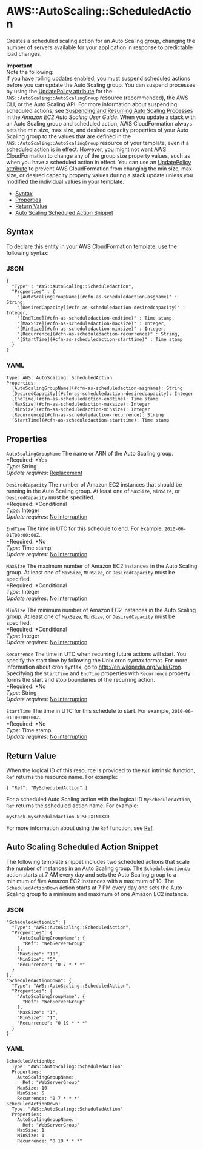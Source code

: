 # AWS::AutoScaling::ScheduledAction<a name="aws-resource-as-scheduledaction"></a>

Creates a scheduled scaling action for an Auto Scaling group, changing the number of servers available for your application in response to predictable load changes\.

**Important**  
Note the following:  
If you have rolling updates enabled, you must suspend scheduled actions before you can update the Auto Scaling group\. You can suspend processes by using the [UpdatePolicy attribute](aws-attribute-updatepolicy.md) for the `AWS::AutoScaling::AutoScalingGroup` resource \(recommended\), the AWS CLI, or the Auto Scaling API\. For more information about suspending scheduled actions, see [Suspending and Resuming Auto Scaling Processes](http://docs.aws.amazon.com/autoscaling/latest/userguide/as-suspend-resume-processes.html) in the *Amazon EC2 Auto Scaling User Guide*\.
When you update a stack with an Auto Scaling group and scheduled action, AWS CloudFormation always sets the min size, max size, and desired capacity properties of your Auto Scaling group to the values that are defined in the `AWS::AutoScaling::AutoScalingGroup` resource of your template, even if a scheduled action is in effect\. However, you might not want AWS CloudFormation to change any of the group size property values, such as when you have a scheduled action in effect\. You can use an [UpdatePolicy attribute](aws-attribute-updatepolicy.md) to prevent AWS CloudFormation from changing the min size, max size, or desired capacity property values during a stack update unless you modified the individual values in your template\.


+ [Syntax](#aws-resource-autoscaling-scheduledaction-syntax)
+ [Properties](#w3ab2c21c10d128c11)
+ [Return Value](#w3ab2c21c10d128c13)
+ [Auto Scaling Scheduled Action Snippet](#w3ab2c21c10d128c15)

## Syntax<a name="aws-resource-autoscaling-scheduledaction-syntax"></a>

To declare this entity in your AWS CloudFormation template, use the following syntax:

### JSON<a name="aws-resource-autoscaling-scheduledaction-syntax.json"></a>

```
{
  "Type" : "AWS::AutoScaling::ScheduledAction",
  "Properties" : {
    "[AutoScalingGroupName](#cfn-as-scheduledaction-asgname)" : String,
    "[DesiredCapacity](#cfn-as-scheduledaction-desiredcapacity)" : Integer,
    "[EndTime](#cfn-as-scheduledaction-endtime)" : Time stamp,
    "[MaxSize](#cfn-as-scheduledaction-maxsize)" : Integer,
    "[MinSize](#cfn-as-scheduledaction-minsize)" : Integer,
    "[Recurrence](#cfn-as-scheduledaction-recurrence)" : String,
    "[StartTime](#cfn-as-scheduledaction-starttime)" : Time stamp
  }
}
```

### YAML<a name="aws-resource-autoscaling-scheduledaction-syntax.yaml"></a>

```
Type: AWS::AutoScaling::ScheduledAction
Properties:
  [AutoScalingGroupName](#cfn-as-scheduledaction-asgname): String
  [DesiredCapacity](#cfn-as-scheduledaction-desiredcapacity): Integer
  [EndTime](#cfn-as-scheduledaction-endtime): Time stamp
  [MaxSize](#cfn-as-scheduledaction-maxsize): Integer
  [MinSize](#cfn-as-scheduledaction-minsize): Integer
  [Recurrence](#cfn-as-scheduledaction-recurrence): String
  [StartTime](#cfn-as-scheduledaction-starttime): Time stamp
```

## Properties<a name="w3ab2c21c10d128c11"></a>

`AutoScalingGroupName`  <a name="cfn-as-scheduledaction-asgname"></a>
The name or ARN of the Auto Scaling group\.  
*Required: *Yes  
*Type*: String  
*Update requires*: [Replacement](using-cfn-updating-stacks-update-behaviors.md#update-replacement)

`DesiredCapacity`  <a name="cfn-as-scheduledaction-desiredcapacity"></a>
The number of Amazon EC2 instances that should be running in the Auto Scaling group\. At least one of `MaxSize`, `MinSize`, or `DesiredCapacity` must be specified\.  
*Required: *Conditional  
*Type*: Integer  
*Update requires*: [No interruption](using-cfn-updating-stacks-update-behaviors.md#update-no-interrupt)

`EndTime`  <a name="cfn-as-scheduledaction-endtime"></a>
The time in UTC for this schedule to end\. For example, `2010-06-01T00:00:00Z`\.  
*Required: *No  
*Type*: Time stamp  
*Update requires*: [No interruption](using-cfn-updating-stacks-update-behaviors.md#update-no-interrupt)

`MaxSize`  <a name="cfn-as-scheduledaction-maxsize"></a>
The maximum number of Amazon EC2 instances in the Auto Scaling group\. At least one of `MaxSize`, `MinSize`, or `DesiredCapacity` must be specified\.  
*Required: *Conditional  
*Type*: Integer  
*Update requires*: [No interruption](using-cfn-updating-stacks-update-behaviors.md#update-no-interrupt)

`MinSize`  <a name="cfn-as-scheduledaction-minsize"></a>
The minimum number of Amazon EC2 instances in the Auto Scaling group\. At least one of `MaxSize`, `MinSize`, or `DesiredCapacity` must be specified\.  
*Required: *Conditional  
*Type*: Integer  
*Update requires*: [No interruption](using-cfn-updating-stacks-update-behaviors.md#update-no-interrupt)

`Recurrence`  <a name="cfn-as-scheduledaction-recurrence"></a>
The time in UTC when recurring future actions will start\. You specify the start time by following the Unix cron syntax format\. For more information about cron syntax, go to [http://en\.wikipedia\.org/wiki/Cron](http://en.wikipedia.org/wiki/Cron)\.  
Specifying the `StartTime` and `EndTime` properties with `Recurrence` property forms the start and stop boundaries of the recurring action\.  
*Required: *No  
*Type*: String  
*Update requires*: [No interruption](using-cfn-updating-stacks-update-behaviors.md#update-no-interrupt)

`StartTime`  <a name="cfn-as-scheduledaction-starttime"></a>
The time in UTC for this schedule to start\. For example, `2010-06-01T00:00:00Z`\.  
*Required: *No  
*Type*: Time stamp  
*Update requires*: [No interruption](using-cfn-updating-stacks-update-behaviors.md#update-no-interrupt)

## Return Value<a name="w3ab2c21c10d128c13"></a>

When the logical ID of this resource is provided to the `Ref` intrinsic function, `Ref` returns the resource name\. For example:

```
{ "Ref": "MyScheduledAction" }
```

For a scheduled Auto Scaling action with the logical ID `MyScheduledAction`, `Ref` returns the scheduled action name\. For example:

`mystack-myscheduledaction-NT5EUXTNTXXD`

For more information about using the `Ref` function, see [Ref](intrinsic-function-reference-ref.md)\.

## Auto Scaling Scheduled Action Snippet<a name="w3ab2c21c10d128c15"></a>

The following template snippet includes two scheduled actions that scale the number of instances in an Auto Scaling group\. The `ScheduledActionUp` action starts at 7 AM every day and sets the Auto Scaling group to a minimum of five Amazon EC2 instances with a maximum of 10\. The `ScheduledActionDown` action starts at 7 PM every day and sets the Auto Scaling group to a minimum and maximum of one Amazon EC2 instance\.

### JSON<a name="aws-resource-autoscaling-scheduledaction-example.json"></a>

```
"ScheduledActionUp": {
  "Type": "AWS::AutoScaling::ScheduledAction",
  "Properties": {
    "AutoScalingGroupName": {
      "Ref": "WebServerGroup"
    },
    "MaxSize": "10",
    "MinSize": "5",
    "Recurrence": "0 7 * * *"
  }
},
"ScheduledActionDown": {
  "Type": "AWS::AutoScaling::ScheduledAction",
  "Properties": {
    "AutoScalingGroupName": {
      "Ref": "WebServerGroup"
    },
    "MaxSize": "1",
    "MinSize": "1",
    "Recurrence": "0 19 * * *"
  }
}
```

### YAML<a name="aws-resource-autoscaling-scheduledaction-example.yaml"></a>

```
ScheduledActionUp: 
  Type: "AWS::AutoScaling::ScheduledAction"
  Properties:
    AutoScalingGroupName: 
      Ref: "WebServerGroup"
    MaxSize: 10
    MinSize: 5
    Recurrence: "0 7 * * *"
ScheduledActionDown: 
  Type: "AWS::AutoScaling::ScheduledAction"
  Properties:
    AutoScalingGroupName: 
      Ref: "WebServerGroup"
    MaxSize: 1
    MinSize: 1
    Recurrence: "0 19 * * *"
```